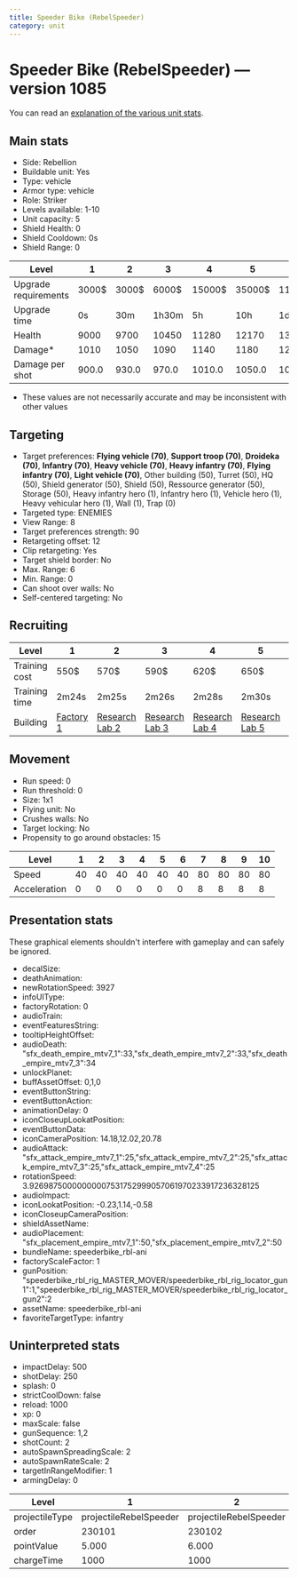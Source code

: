 ```yaml
---
title: Speeder Bike (RebelSpeeder)
category: unit
---
```


# Speeder Bike (RebelSpeeder) — version 1085

You can read an [explanation  of the various unit stats](unitexplained.md).

## Main stats

  * Side: Rebellion
  * Buildable unit: Yes
  * Type: vehicle
  * Armor type: vehicle
  * Role: Striker
  * Levels available: 1-10
  * Unit capacity: 5
  * Shield Health: 0
  * Shield Cooldown: 0s
  * Shield Range: 0

|Level               |1    |2    |3    |4     |5     |6      |7      |8      |9       |10      |
|--------------------|-----|-----|-----|------|------|-------|-------|-------|--------|--------|
|Upgrade requirements|3000$|3000$|6000$|15000$|35000$|115000$|175000$|350000$|1000000$|2000000$|
|Upgrade time        |0s   |30m  |1h30m|5h    |10h   |1d12h  |2d12h  |4d     |6d      |1w2d    |
|Health              |9000 |9700 |10450|11280 |12170 |13140  |14210  |15360  |16620   |18000   |
|Damage*             |1010 |1050 |1090 |1140  |1180  |1230   |1280   |1330   |1380    |1440    |
|Damage per shot     |900.0|930.0|970.0|1010.0|1050.0|1090.0 |1460.0 |1520.0 |1580.0  |1650.0  |

* These values are not necessarily accurate and may be inconsistent with other values

## Targeting

  * Target preferences: **Flying vehicle (70)**, **Support troop (70)**, **Droideka (70)**, **Infantry (70)**, **Heavy vehicle (70)**, **Heavy infantry (70)**, **Flying infantry (70)**, **Light vehicle (70)**, Other building (50), Turret (50), HQ (50), Shield generator (50), Shield (50), Ressource generator (50), Storage (50), Heavy infantry hero (1), Infantry hero (1), Vehicle hero (1), Heavy vehicular hero (1), Wall (1), Trap (0)
  * Targeted type: ENEMIES
  * View Range: 8
  * Target preferences strength: 90
  * Retargeting offset: 12
  * Clip retargeting: Yes
  * Target shield border: No
  * Max. Range: 6
  * Min. Range: 0
  * Can shoot over walls: No
  * Self-centered targeting: No

## Recruiting

|Level        |1                             |2                                     |3                                     |4                                     |5                                     |6                                     |7                                     |8                                     |9                                     |10                                     |
|-------------|------------------------------|--------------------------------------|--------------------------------------|--------------------------------------|--------------------------------------|--------------------------------------|--------------------------------------|--------------------------------------|--------------------------------------|---------------------------------------|
|Training cost|550$                          |570$                                  |590$                                  |620$                                  |650$                                  |750$                                  |850$                                  |1000$                                 |1050$                                 |1150$                                  |
|Training time|2m24s                         |2m25s                                 |2m26s                                 |2m28s                                 |2m30s                                 |2m36s                                 |2m42s                                 |2m48s                                 |2m54s                                 |3m                                     |
|Building     |[Factory 1](rebelFactory.html)|[Research Lab 2](rebelOffenseLab.html)|[Research Lab 3](rebelOffenseLab.html)|[Research Lab 4](rebelOffenseLab.html)|[Research Lab 5](rebelOffenseLab.html)|[Research Lab 6](rebelOffenseLab.html)|[Research Lab 7](rebelOffenseLab.html)|[Research Lab 8](rebelOffenseLab.html)|[Research Lab 9](rebelOffenseLab.html)|[Research Lab 10](rebelOffenseLab.html)|

## Movement

  * Run speed: 0
  * Run threshold: 0
  * Size: 1x1
  * Flying unit: No
  * Crushes walls: No
  * Target locking: No
  * Propensity to go around obstacles: 15

|Level       |1 |2 |3 |4 |5 |6 |7 |8 |9 |10|
|------------|--|--|--|--|--|--|--|--|--|--|
|Speed       |40|40|40|40|40|40|80|80|80|80|
|Acceleration|0 |0 |0 |0 |0 |0 |8 |8 |8 |8 |

## Presentation stats

These graphical elements shouldn't interfere with gameplay and can safely be ignored.

  * decalSize: 
  * deathAnimation: 
  * newRotationSpeed: 3927
  * infoUIType: 
  * factoryRotation: 0
  * audioTrain: 
  * eventFeaturesString: 
  * tooltipHeightOffset: 
  * audioDeath: "sfx_death_empire_mtv7_1":33,"sfx_death_empire_mtv7_2":33,"sfx_death_empire_mtv7_3":34
  * unlockPlanet: 
  * buffAssetOffset: 0,1,0
  * eventButtonString: 
  * eventButtonAction: 
  * animationDelay: 0
  * iconCloseupLookatPosition: 
  * eventButtonData: 
  * iconCameraPosition: 14.18,12.02,20.78
  * audioAttack: "sfx_attack_empire_mtv7_1":25,"sfx_attack_empire_mtv7_2":25,"sfx_attack_empire_mtv7_3":25,"sfx_attack_empire_mtv7_4":25
  * rotationSpeed: 3.92698750000000007531752999057061970233917236328125
  * audioImpact: 
  * iconLookatPosition: -0.23,1.14,-0.58
  * iconCloseupCameraPosition: 
  * shieldAssetName: 
  * audioPlacement: "sfx_placement_empire_mtv7_1":50,"sfx_placement_empire_mtv7_2":50
  * bundleName: speederbike_rbl-ani
  * factoryScaleFactor: 1
  * gunPosition: "speederbike_rbl_rig_MASTER_MOVER/speederbike_rbl_rig_locator_gun1":1,"speederbike_rbl_rig_MASTER_MOVER/speederbike_rbl_rig_locator_gun2":2
  * assetName: speederbike_rbl-ani
  * favoriteTargetType: infantry

## Uninterpreted stats

  * impactDelay: 500
  * shotDelay: 250
  * splash: 0
  * strictCoolDown: false
  * reload: 1000
  * xp: 0
  * maxScale: false
  * gunSequence: 1,2
  * shotCount: 2
  * autoSpawnSpreadingScale: 2
  * autoSpawnRateScale: 2
  * targetInRangeModifier: 1
  * armingDelay: 0

|Level         |1                     |2                     |3                     |4                     |5                     |6                     |7                            |8                            |9                            |10                           |
|--------------|----------------------|----------------------|----------------------|----------------------|----------------------|----------------------|-----------------------------|-----------------------------|-----------------------------|-----------------------------|
|projectileType|projectileRebelSpeeder|projectileRebelSpeeder|projectileRebelSpeeder|projectileRebelSpeeder|projectileRebelSpeeder|projectileRebelSpeeder|projectileRebelSpeederUpgrade|projectileRebelSpeederUpgrade|projectileRebelSpeederUpgrade|projectileRebelSpeederUpgrade|
|order         |230101                |230102                |230103                |230104                |230105                |230106                |230107                       |230108                       |230109                       |230110                       |
|pointValue    |5.000                 |6.000                 |7.000                 |8.000                 |9.000                 |10.000                |11.000                       |12.000                       |13.000                       |15.000                       |
|chargeTime    |1000                  |1000                  |1000                  |1000                  |1000                  |1000                  |500                          |500                          |500                          |500                          |

